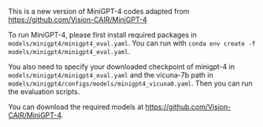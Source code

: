 This is a new version of MiniGPT-4 codes adapted from https://github.com/Vision-CAIR/MiniGPT-4

To run MiniGPT-4, please first install required packages in `models/minigpt4/minigpt4_eval.yaml`. You can run with `conda env create -f models/minigpt4/minigpt4_eval.yaml`. 

You also need to specify your downloaded checkpoint of minigpt-4 in `models/minigpt4/minigpt4_eval.yaml` and the vicuna-7b path in `models/minigpt4/configs/models/minigpt4_vicuna0.yaml`. Then you can run the evaluation scripts.

You can download the required models at https://github.com/Vision-CAIR/MiniGPT-4. 
